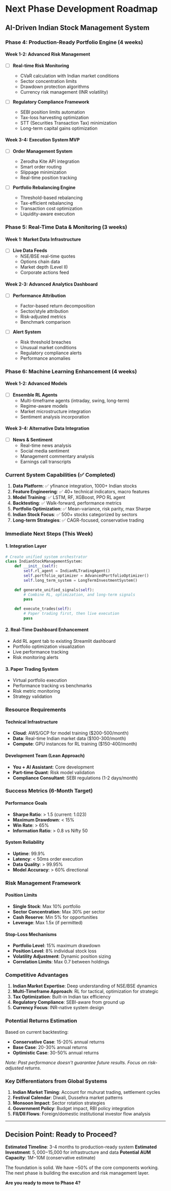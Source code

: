 # Next Phase Development Roadmap
## AI-Driven Indian Stock Management System

### Phase 4: Production-Ready Portfolio Engine (4 weeks)

#### Week 1-2: Advanced Risk Management
- [ ] **Real-time Risk Monitoring**
  - CVaR calculation with Indian market conditions
  - Sector concentration limits
  - Drawdown protection algorithms
  - Currency risk management (INR volatility)

- [ ] **Regulatory Compliance Framework**
  - SEBI position limits automation
  - Tax-loss harvesting optimization
  - STT (Securities Transaction Tax) minimization
  - Long-term capital gains optimization

#### Week 3-4: Execution System MVP
- [ ] **Order Management System**
  - Zerodha Kite API integration
  - Smart order routing
  - Slippage minimization
  - Real-time position tracking

- [ ] **Portfolio Rebalancing Engine**
  - Threshold-based rebalancing
  - Tax-efficient rebalancing
  - Transaction cost optimization
  - Liquidity-aware execution

### Phase 5: Real-Time Data & Monitoring (3 weeks)

#### Week 1: Market Data Infrastructure
- [ ] **Live Data Feeds**
  - NSE/BSE real-time quotes
  - Options chain data
  - Market depth (Level II)
  - Corporate actions feed

#### Week 2-3: Advanced Analytics Dashboard
- [ ] **Performance Attribution**
  - Factor-based return decomposition
  - Sector/style attribution
  - Risk-adjusted metrics
  - Benchmark comparison

- [ ] **Alert System**
  - Risk threshold breaches
  - Unusual market conditions
  - Regulatory compliance alerts
  - Performance anomalies

### Phase 6: Machine Learning Enhancement (4 weeks)

#### Week 1-2: Advanced Models
- [ ] **Ensemble RL Agents**
  - Multi-timeframe agents (intraday, swing, long-term)
  - Regime-aware models
  - Market microstructure integration
  - Sentiment analysis incorporation

#### Week 3-4: Alternative Data Integration
- [ ] **News & Sentiment**
  - Real-time news analysis
  - Social media sentiment
  - Management commentary analysis
  - Earnings call transcripts

### Current System Capabilities (✅ Completed)

1. **Data Platform**: ✅ yfinance integration, 1000+ Indian stocks
2. **Feature Engineering**: ✅ 40+ technical indicators, macro features
3. **Model Training**: ✅ LSTM, RF, XGBoost, PPO RL agent
4. **Backtesting**: ✅ Walk-forward, performance metrics
5. **Portfolio Optimization**: ✅ Mean-variance, risk parity, max Sharpe
6. **Indian Stock Focus**: ✅ 500+ stocks categorized by sectors
7. **Long-term Strategies**: ✅ CAGR-focused, conservative trading

### Immediate Next Steps (This Week)

#### 1. Integration Layer
```python
# Create unified system orchestrator
class IndianStockManagementSystem:
    def __init__(self):
        self.rl_agent = IndianRLTradingAgent()
        self.portfolio_optimizer = AdvancedPortfolioOptimizer()
        self.long_term_system = LongTermInvestmentSystem()
        
    def generate_unified_signals(self):
        # Combine RL, optimization, and long-term signals
        pass
        
    def execute_trades(self):
        # Paper trading first, then live execution
        pass
```

#### 2. Real-Time Dashboard Enhancement
- Add RL agent tab to existing Streamlit dashboard
- Portfolio optimization visualization
- Live performance tracking
- Risk monitoring alerts

#### 3. Paper Trading System
- Virtual portfolio execution
- Performance tracking vs benchmarks
- Risk metric monitoring
- Strategy validation

### Resource Requirements

#### Technical Infrastructure
- **Cloud**: AWS/GCP for model training ($200-500/month)
- **Data**: Real-time Indian market data ($100-300/month)
- **Compute**: GPU instances for RL training ($150-400/month)

#### Development Team (Lean Approach)
- **You + AI Assistant**: Core development
- **Part-time Quant**: Risk model validation
- **Compliance Consultant**: SEBI regulations (1-2 days/month)

### Success Metrics (6-Month Target)

#### Performance Goals
- **Sharpe Ratio**: > 1.5 (current: 1.023)
- **Maximum Drawdown**: < 15%
- **Win Rate**: > 65%
- **Information Ratio**: > 0.8 vs Nifty 50

#### System Reliability
- **Uptime**: 99.9%
- **Latency**: < 50ms order execution
- **Data Quality**: > 99.95%
- **Model Accuracy**: > 60% directional

### Risk Management Framework

#### Position Limits
- **Single Stock**: Max 10% portfolio
- **Sector Concentration**: Max 30% per sector
- **Cash Reserve**: Min 5% for opportunities
- **Leverage**: Max 1.5x (if permitted)

#### Stop-Loss Mechanisms
- **Portfolio Level**: 15% maximum drawdown
- **Position Level**: 8% individual stock loss
- **Volatility Adjustment**: Dynamic position sizing
- **Correlation Limits**: Max 0.7 between holdings

### Competitive Advantages

1. **Indian Market Expertise**: Deep understanding of NSE/BSE dynamics
2. **Multi-Timeframe Approach**: RL for tactical, optimization for strategic
3. **Tax Optimization**: Built-in Indian tax efficiency
4. **Regulatory Compliance**: SEBI-aware from ground up
5. **Currency Focus**: INR-native system design

### Potential Returns Estimation

Based on current backtesting:
- **Conservative Case**: 15-20% annual returns
- **Base Case**: 20-30% annual returns  
- **Optimistic Case**: 30-50% annual returns

*Note: Past performance doesn't guarantee future results. Focus on risk-adjusted returns.*

### Key Differentiators from Global Systems

1. **Indian Market Timing**: Account for muhurat trading, settlement cycles
2. **Festival Calendar**: Diwali, Dussehra market patterns
3. **Monsoon Impact**: Sector rotation strategies
4. **Government Policy**: Budget impact, RBI policy integration
5. **FII/DII Flows**: Foreign/domestic institutional investor flow analysis

---

## Decision Point: Ready to Proceed?

**Estimated Timeline**: 3-4 months to production-ready system
**Estimated Investment**: $5,000-$15,000 for infrastructure and data
**Potential AUM Capacity**: $1M-$10M (conservative estimate)

The foundation is solid. We have ~50% of the core components working. 
The next phase is building the execution and risk management layer.

**Are you ready to move to Phase 4?** 